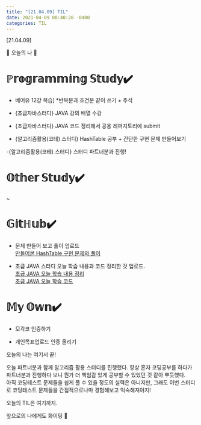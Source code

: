 ```yaml
---
title: "[21.04.09] TIL"
date: 2021-04-09 08:40:28 -0400
categories: TIL
---
```


[21.04.09]

🙌 오늘의 나 🙌

# ℙ𝕣𝕠𝕘𝕣𝕒𝕞𝕞𝕚𝕟𝕘 𝕊𝕥𝕦𝕕𝕪✔️

- 베어유 12강 복습] 
      *반복문과 조건문 같이 쓰기 + 주석

- {초급자바스터디} JAVA 강의 배열 수강

- {초급자바스터디} JAVA 코드 정리해서 공용 레퍼지토리에 submit

- {알고리즘활용(코테) 스터디} HashTable 공부 + 간단한 구현 문제 만들어보기

-{알고리즘활용(코테) 스터디} 스터디 파트너분과 진행!


# 𝕆𝕥𝕙𝕖𝕣 𝕊𝕥𝕦𝕕𝕪✔️

~

# 𝔾𝕚𝕥ℍ𝕦𝕓✔️

-  문제 만들어 보고 풀이 업로드     
   [만들어본 HashTable 구현 문제와 풀이](https://swiftie1230.github.io/%EC%95%8C%EA%B3%A0%EB%A6%AC%EC%A6%98%ED%99%9C%EC%9A%A9%EC%8A%A4%ED%84%B0%EB%94%94/%EC%95%8C%EA%B3%A0%EB%A6%AC%EC%A6%98%ED%99%9C%EC%9A%A9-HashTable-%EB%82%B4-%EB%AC%B8%EC%A0%9C/)

-  초급 JAVA 스터디 오늘 학습 내용과 코드 정리한 것 업로드.   
   [초급 JAVA 오늘 학습 내용 정리](https://swiftie1230.github.io/%EC%B4%88%EA%B8%89java%EC%8A%A4%ED%84%B0%EB%94%94/%EC%B4%88%EA%B8%89-JAVA-%EB%B0%B0%EC%97%B4-%ED%95%99%EC%8A%B5-%EB%82%B4%EC%9A%A9-%EC%A0%95%EB%A6%AC/)    
   [초급 JAVA 오늘 학습 코드](https://swiftie1230.github.io/%EC%B4%88%EA%B8%89java%EC%8A%A4%ED%84%B0%EB%94%94/%EC%B4%88%EA%B8%89-JAVA-%EB%B0%B0%EC%97%B4-%ED%95%99%EC%8A%B5-%EC%BD%94%EB%93%9C/)

# 𝕄𝕪 𝕆𝕨𝕟✔️

- 모각코 인증하기

- 개인목표업로드 인증 올리기


오늘의 나는 여기서 끝!   

오늘 파트너분과 함께 알고리즘 활용 스터디를 진행했다.
항상 혼자 코딩공부를 하다가 파트너분과 진행하다 보니 뭔가 더 책임감 있게 공부할 수 있었던 것 같아 뿌듯했다.    
아직 코딩테스트 문제들을 쉽게 풀 수 있을 정도의 실력은 아니지만, 그래도 이번 스터디로 코딩테스트 문제들을 간접적으로나마 경험해보고 익숙해져야지!    

오늘의 TIL은 여기까지.    

앞으로의 나에게도 화이팅 🌸
